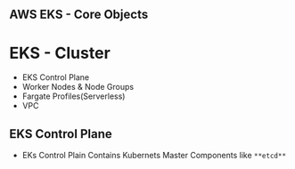## AWS EKS - Core Objects

# EKS - Cluster
- EKS Control Plane
- Worker Nodes & Node Groups
- Fargate Profiles(Serverless)
- VPC

## EKS Control Plane
- EKs Control Plain Contains Kubernets Master Components like `**etcd**`
